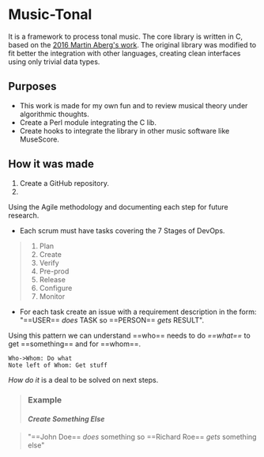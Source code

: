 # Music-Tonal

It is a framework to process tonal music.
The core library is written in C, based on the [2016 Martin Aberg's work](https://github.com/endofexclusive/tonal).
The original library was modified to fit better the integration with other languages, creating clean interfaces using only trivial data types.

## Purposes

- This work is made for my own fun and to review musical theory under algorithmic thoughts.
- Create a Perl module integrating the C lib.
- Create hooks to integrate the library in other music software like MuseScore.

## How it was made

1. Create a GitHub repository.
2. 

Using the Agile methodology and documenting each step for future research. 

* Each scrum must have tasks covering the 7 Stages of DevOps.

> 1. Plan
> 1. Create
> 1. Verify
> 1. Pre-prod
> 1. Release
> 1. Configure
> 1. Monitor 

* For each task create an issue with a requirement description in the form: "==USER== _does_ TASK so ==PERSON== _gets_ RESULT". 

Using this pattern we can understand ==who== needs to do *==what==* to get ==something== and for ==whom==.


```sequence
Who->Whom: Do what
Note left of Whom: Get stuff
```

_How do it_ is a deal to be solved on next steps.


> ### Example
> #### _Create Something Else_

> "==John Doe== _does_ something so ==Richard Roe== _gets_ something else" 


